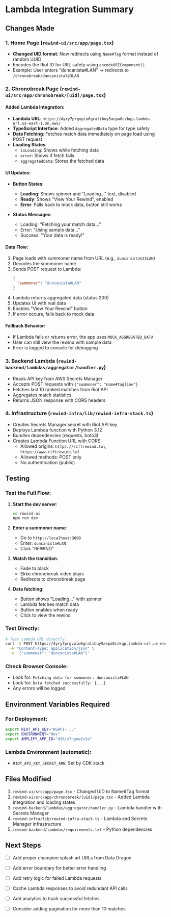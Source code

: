 # Lambda Integration Summary

## Changes Made

### 1. Home Page (`rewind-ui/src/app/page.tsx`)
- **Changed UID format**: Now redirects using `Name#Tag` format instead of random UUID
- Encodes the Riot ID for URL safety using `encodeURIComponent()`
- Example: User enters "duncanista#LAN" → redirects to `/chronobreak/duncanista%23LAN`

### 2. Chronobreak Page (`rewind-ui/src/app/chronobreak/[uid]/page.tsx`)

#### Added Lambda Integration:
- **Lambda URL**: `https://4yry7prgvpiu6gralibuy5aepa0czkqp.lambda-url.us-east-1.on.aws/`
- **TypeScript Interface**: Added `AggregatedData` type for type safety
- **Data Fetching**: Fetches match data immediately on page load using POST request
- **Loading States**: 
  - `isLoading`: Shows while fetching data
  - `error`: Shows if fetch fails
  - `aggregatedData`: Stores the fetched data

#### UI Updates:
- **Button States**:
  - **Loading**: Shows spinner and "Loading..." text, disabled
  - **Ready**: Shows "View Your Rewind", enabled
  - **Error**: Falls back to mock data, button still works
  
- **Status Messages**:
  - Loading: "Fetching your match data..."
  - Error: "Using sample data..."
  - Success: "Your data is ready!"

#### Data Flow:
1. Page loads with summoner name from URL (e.g., `duncanista%23LAN`)
2. Decodes the summoner name
3. Sends POST request to Lambda:
   ```json
   {
     "summoner": "duncanista#LAN"
   }
   ```
4. Lambda returns aggregated data (status 200)
5. Updates UI with real data
6. Enables "View Your Rewind" button
7. If error occurs, falls back to mock data

#### Fallback Behavior:
- If Lambda fails or returns error, the app uses `MOCK_AGGREGATED_DATA`
- User can still view the rewind with sample data
- Error is logged to console for debugging

### 3. Backend Lambda (`rewind-backend/lambdas/aggregator/handler.py`)
- Reads API key from AWS Secrets Manager
- Accepts POST requests with `{"summoner": "name#tagline"}`
- Fetches last 10 ranked matches from Riot API
- Aggregates match statistics
- Returns JSON response with CORS headers

### 4. Infrastructure (`rewind-infra/lib/rewind-infra-stack.ts`)
- Creates Secrets Manager secret with Riot API key
- Deploys Lambda function with Python 3.12
- Bundles dependencies (requests, boto3)
- Creates Lambda Function URL with CORS:
  - Allowed origins: `https://riftrewind.lol`, `https://www.riftrewind.lol`
  - Allowed methods: POST only
  - No authentication (public)

## Testing

### Test the Full Flow:

1. **Start the dev server**:
   ```bash
   cd rewind-ui
   npm run dev
   ```

2. **Enter a summoner name**: 
   - Go to `http://localhost:3000`
   - Enter: `duncanista#LAN`
   - Click "REWIND"

3. **Watch the transition**:
   - Fade to black
   - Ekko chronobreak video plays
   - Redirects to chronobreak page

4. **Data fetching**:
   - Button shows "Loading..." with spinner
   - Lambda fetches match data
   - Button enables when ready
   - Click to view the rewind

### Test Directly:

```bash
# Test Lambda URL directly
curl -X POST https://4yry7prgvpiu6gralibuy5aepa0czkqp.lambda-url.us-east-1.on.aws/ \
  -H "Content-Type: application/json" \
  -d '{"summoner": "duncanista#LAN"}'
```

### Check Browser Console:
- Look for: `Fetching data for summoner: duncanista#LAN`
- Look for: `Data fetched successfully: {...}`
- Any errors will be logged

## Environment Variables Required

### For Deployment:
```bash
export RIOT_API_KEY="RGAPI-..."
export ENVIRONMENT="dev"
export AMPLIFY_APP_ID="d16js7ngmw2x1a"
```

### Lambda Environment (automatic):
- `RIOT_API_KEY_SECRET_ARN`: Set by CDK stack

## Files Modified

1. `rewind-ui/src/app/page.tsx` - Changed UID to Name#Tag format
2. `rewind-ui/src/app/chronobreak/[uid]/page.tsx` - Added Lambda integration and loading states
3. `rewind-backend/lambdas/aggregator/handler.py` - Lambda handler with Secrets Manager
4. `rewind-infra/lib/rewind-infra-stack.ts` - Lambda and Secrets Manager infrastructure
5. `rewind-backend/lambdas/requirements.txt` - Python dependencies

## Next Steps

- [ ] Add proper champion splash art URLs from Data Dragon
- [ ] Add error boundary for better error handling
- [ ] Add retry logic for failed Lambda requests
- [ ] Cache Lambda responses to avoid redundant API calls
- [ ] Add analytics to track successful fetches
- [ ] Consider adding pagination for more than 10 matches


